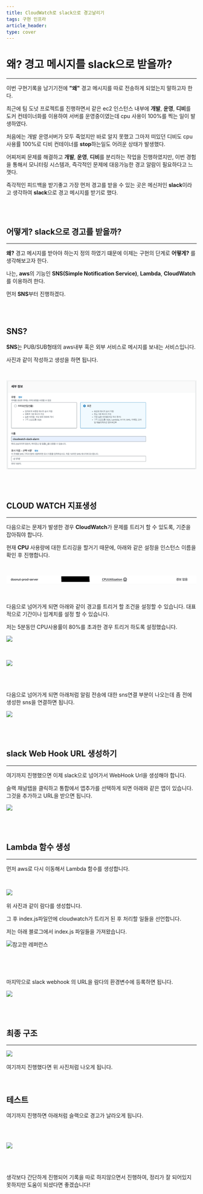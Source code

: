 ```yaml
---
title: CloudWatch로 slack으로 경고날리기
tags: 구현 인프라
article_header:
type: cover
---
```


# 왜? 경고 메시지를 slack으로 받을까?

---

이번 구현기록을 남기기전에 **"왜"** 경고 메시지를 따로 전송하게 되었는지 말하고자 한다.

최근에 팀 도넛 프로젝트를 진행하면서 같은 ec2 인스턴스 내부에 **개발**, **운영**, **디비**를 도커 컨테이너화를 이용하여
서버를 운영중이였는데 cpu 사용이 100%를 찍는 일이 발생하였다.

처음에는 개발 운영서버가 모두 죽었지만 바로 알지 못했고
그마저 떠있던 디비도 cpu 사용률 100%로 디비 컨테이너를 **stop**하는일도 어려운 상태가 발생했다.

어찌저찌 문제를 해결하고 **개발**, **운영**, **디비**를 분리하는 작업을 진행하였지만, 이번 경험을 통해서 모니터링 시스템과,
즉각적인 문제에 대응가능한 경고 알람이 필요하다고 느꼇다.

즉각적인 피드백을 받기좋고 가장 먼저 경고를 받을 수 있는 곳은 메신저인 **slack**이라고 생각하여 **slack**으로 경고 메시지를 받기로 했다.

<br><br>

## 어떻게? slack으로 경고를 받을까?

---

**왜?** 경고 메시지를 받아야 하는지 정의 하였기 떄문에 이제는 구현의 단계로 **어떻게?** 를 생각해보고자 한다.

나는, **aws**의 기능인 **SNS(Simple Notification Service)**, **Lambda**, **CloudWatch**를 이용하려 한다.

먼저 **SNS**부터 진행하겠다.

<br>
<br>

## SNS?

**SNS**는 PUB/SUB형태의 aws내부 혹은 외부 서비스로 메시지를 보내는 서비스입니다.

사진과 같이 작성하고 생성을 하면 됩니다.

<br>

![](https://raw.githubusercontent.com/jickDo/picture/master/Infra/slack알람/sns.png)

<br>
<br>

## CLOUD WATCH 지표생성

---

다음으로는 문제가 발생한 경우 **CloudWatch**가 문제를 트리거 할 수 있도록, 기준을 잡아줘야 합니다.

현재 **CPU** 사용량에 대한 트리깅을 할거기 때문에, 아래와 같은 설정을 인스턴스 이름을 확인 후 진행합니다.

<br>

![](https://raw.githubusercontent.com/jickDo/picture/master/Infra/slack알람/cloudwatch.png)

<br>

다음으로 넘어가게 되면 아래와 같이 경고를 트리거 할 조건을 설정할 수 있습니다. 대표적으로 기간이나 임계치를 설정 할 수 있습니다.

저는 5분동안 CPU사용률이 80%를 초과한 경우 트리거 하도록 설정했습니다.

![](https://raw.githubusercontent.com/jickDo/picture/master/Infra/slack알람/조건2)


<br>

![](https://raw.githubusercontent.com/jickDo/picture/master/Infra/slack알람/조건)


<br>
<br>

다음으로 넘어가게 되면 아래처럼 알림 전송에 대한 sns연결 부분이 나오는데 좀 전에 생성한 sns을 연결하면 됩니다.

![](https://raw.githubusercontent.com/jickDo/picture/master/Infra/slack알람/sns연결)


<br>
<br>

## slack Web Hook URL 생성하기

---

여기까지 진행했으면 이제 slack으로 넘어가서 WebHook Url을 생성해야 합니다.

슬랙 채널탭을 클릭하고 통합에서 앱추가를 선택하게 되면 아래와 같은 앱이 있습니다. 그것을 추가하고 URL을 받으면 됩니다.

![](https://raw.githubusercontent.com/jickDo/picture/master/Infra/slack알람/webhook)

<br>
<br>

## Lambda 함수 생성

---

먼저 aws로 다시 이동해서 Lambda 함수를 생성합니다.

<br>

![](https://raw.githubusercontent.com/jickDo/picture/master/Infra/slack알람/lambda)

위 사진과 같이 람다를 생성합니다.

그 후 index.js파일안에 cloudwatch가 트리거 된 후 처리할 일들을 선언합니다.

저는 아래 블로그에서 index.js 파일들을 가져왔습니다.

![참고한 레퍼런스](https://diddl.tistory.com/184#toc-SNS(Simple%20Notification%20Service)%20%EC%A3%BC%EC%A0%9C%20%EC%83%9D%EC%84%B1)

<br>
<br>
<br>

마지막으로 slack webhook 의 URL을 람다의 환경변수에 등록하면 됩니다.

![](https://raw.githubusercontent.com/jickDo/picture/master/Infra/slack알람/환경변수)

<br>
<br>

## 최종 구조

---

![](https://raw.githubusercontent.com/jickDo/picture/master/Infra/slack알람/최종)

여기까지 진행했다면 위 사진처럼 나오게 됩니다.

<br>

## 테스트

여기까지 진행하면 아래처럼 슬랙으로 경고가 날라오게 됩니다.

<br>
<br>

![](https://raw.githubusercontent.com/jickDo/picture/master/Infra/slack알람/test)

<br>
<br>

생각보다 간단하게 진행되어 기록을 따로 하지않으면서 진행하여, 정리가 잘 되어있지 못하지만 도움이 되셨다면 좋겠습니다!
